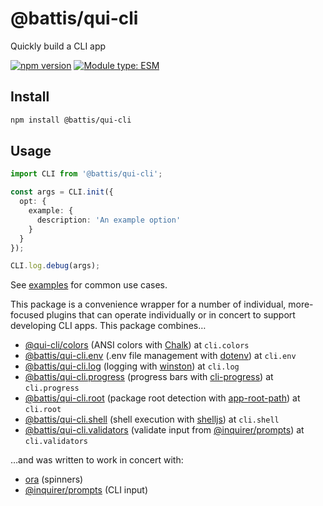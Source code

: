 # @battis/qui-cli

Quickly build a CLI app

[![npm version](https://badge.fury.io/js/@battis%2Fqui-cli.svg)](https://badge.fury.io/js/@battis%2Fqui-cli)
[![Module type: ESM](https://img.shields.io/badge/module%20type-esm-brightgreen)](https://nodejs.org/api/esm.html)

## Install

```sh
npm install @battis/qui-cli
```

## Usage

```ts
import CLI from '@battis/qui-cli';

const args = CLI.init({
  opt: {
    example: {
      description: 'An example option'
    }
  }
});

CLI.log.debug(args);
```

See [examples](https://github.com/battis/qui-cli/tree/main/examples#readme) for common use cases.

This package is a convenience wrapper for a number of individual, more-focused plugins that can operate individually or in concert to support developing CLI apps. This package combines…

- [@qui-cli/colors](https://www.npmjs.com/package/@qui-cli/colors) (ANSI colors with [Chalk](https://www.npmjs.com/package/chalk)) at `cli.colors`
- [@battis/qui-cli.env](https://www.npmjs.com/package/@battis/qui-cli.env) (.env file management with [dotenv](https://www.npmjs.com/package/dotenv)) at `cli.env`
- [@battis/qui-cli.log](https://www.npmjs.com/package/@battis/qui-cli.log) (logging with [winston](https://www.npmjs.com/package/winston)) at `cli.log`
- [@battis/qui-cli.progress](https://www.npmjs.com/package/@battis/qui-cli.progress) (progress bars with [cli-progress](https://www.npmjs.com/package/cli-progress)) at `cli.progress`
- [@battis/qui-cli.root](https://www.npmjs.com/package/@battis/qui-cli.root) (package root detection with [app-root-path](https://www.npmjs.com/package/app-root-path)) at `cli.root`
- [@battis/qui-cli.shell](https://www.npmjs.com/package/@battis/qui-cli.shell) (shell execution with [shelljs](https://www.npmjs.com/package/shelljs)) at `cli.shell`
- [@battis/qui-cli.validators](https://www.npmjs.com/package/@battis/qui-cli.validators) (validate input from [@inquirer/prompts](https://www.npmjs.com/package/@inquirer/prompts)) at `cli.validators`

…and was written to work in concert with:

- [ora](https://www.npmjs.com/package/ora) (spinners)
- [@inquirer/prompts](https://www.npmjs.com/package/@inquirer/prompts) (CLI input)
